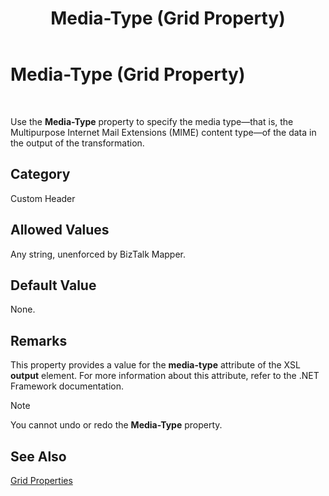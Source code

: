 ﻿---
title: Media-Type (Grid Property)
TOCTitle: Media-Type (Grid Property)
ms:assetid: 7dcd3cd6-779d-45e4-bfc2-88d8ece64633
ms:mtpsurl: https://msdn.microsoft.com/en-us/library/Aa561015(v=BTS.80)
ms:contentKeyID: 51529198
ms.date: 08/30/2017
mtps_version: v=BTS.80
---

# Media-Type (Grid Property)

 

Use the **Media-Type** property to specify the media type—that is, the Multipurpose Internet Mail Extensions (MIME) content type—of the data in the output of the transformation.

## Category

Custom Header

## Allowed Values

Any string, unenforced by BizTalk Mapper.

## Default Value

None.

## Remarks

This property provides a value for the **media-type** attribute of the XSL **output** element. For more information about this attribute, refer to the .NET Framework documentation.


> [!NOTE]
> <P>You cannot undo or redo the <STRONG>Media-Type</STRONG> property.</P>



## See Also

[Grid Properties](grid-properties.md)

